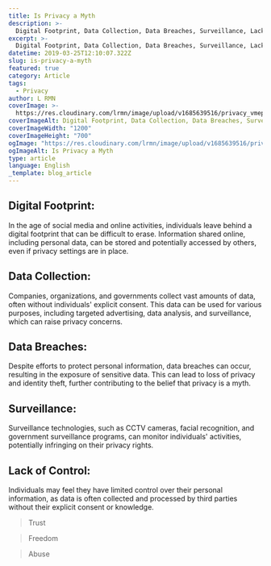 ```yaml
---
title: Is Privacy a Myth
description: >-
  Digital Footprint, Data Collection, Data Breaches, Surveillance, Lack of Control
excerpt: >-
  Digital Footprint, Data Collection, Data Breaches, Surveillance, Lack of Control
datetime: 2019-03-25T12:10:07.322Z
slug: is-privacy-a-myth
featured: true
category: Article
tags:
  - Privacy
author: L RMN
coverImage: >-
  https://res.cloudinary.com/lrmn/image/upload/v1685639516/privacy_vmepxg.png
coverImageAlt: Digital Footprint, Data Collection, Data Breaches, Surveillance, Lack of Control.
coverImageWidth: "1200"
coverImageHeight: "700"
ogImage: "https://res.cloudinary.com/lrmn/image/upload/v1685639516/privacy_vmepxg.png"
ogImageAlt: Is Privacy a Myth
type: article
language: English
_template: blog_article
---
```


## Digital Footprint:

In the age of social media and online activities, individuals leave behind a digital footprint that can be difficult to erase. Information shared online, including personal data, can be stored and potentially accessed by others, even if privacy settings are in place.

## Data Collection:

Companies, organizations, and governments collect vast amounts of data, often without individuals' explicit consent. This data can be used for various purposes, including targeted advertising, data analysis, and surveillance, which can raise privacy concerns.

## Data Breaches:

Despite efforts to protect personal information, data breaches can occur, resulting in the exposure of sensitive data. This can lead to loss of privacy and identity theft, further contributing to the belief that privacy is a myth.

## Surveillance:

Surveillance technologies, such as CCTV cameras, facial recognition, and government surveillance programs, can monitor individuals' activities, potentially infringing on their privacy rights.

## Lack of Control:

Individuals may feel they have limited control over their personal information, as data is often collected and processed by third parties without their explicit consent or knowledge.

> Trust

> Freedom

> Abuse
